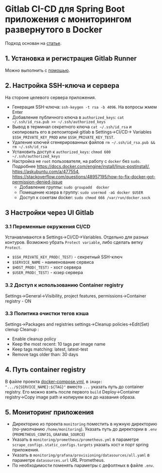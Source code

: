 # Gitlab CI-CD для Spring Boot приложения с мониторингом развернутого в Docker

Подход основан на [статье](https://habr.com/ru/articles/764568/).

## 1. Установка и регистрация Gitlab Runner

Можно выполнить с [помощью](https://github.com/sergei-zachesov/docker-compose-gitlab-runner).

## 2. Настройка SSH-ключа и сервера

На стороне целевого сервера приложения.

* Генерация SSH-ключа: `ssh-keygen -t rsa -b 4096`. На вопросы жмем Enter
* Добавление публичного ключа в `authorized_keys`: `cat ~/.ssh/id_rsa.pub >> ~/.ssh/authorized_keys`
* Вывод в терминал секретного ключа `cat ~/.ssh/id_rsa` и скопировать его в репозиторий gitlab в Settings->CI/CD->
  Variables
  `$SSH_PRIVATE_KEY_PROD` или `$SSH_PRIVATE_KEY_TEST`.
* Удаление ключей сгенерированных файлов `rm ~/.ssh/id_rsa.pub && rm ~/.ssh/id_rsa`
* Установить доступ к `authorized_keys`: `chmod 600 ~/.ssh/authorized_keys`
* Настройка не `root` пользователя, на работу с `docker` без `sudo`.
  Подробнее https://docs.docker.com/engine/install/linux-postinstall/, https://askubuntu.com/a/477554, https://stackoverflow.com/questions/48957195/how-to-fix-docker-got-permission-denied-issue
    * Добавление группы: `sudo groupadd  docker`
    * Помещение юзера в группу: `sudo usermod -aG docker $USER`
    * Доступ к сокетам docker: `sudo chmod 666 /var/run/docker.sock`

## 3 Настройки через UI Gitlab

### 3.1 Переменные окружения CI/CD

Устанавливаются в Settings->CI/CD->Variables. Отдельно для разных контуров. Возможно убрать `Protect variable`, либо
сделать ветку `Protect`.

* `$SSH_PRIVATE_KEY_PROD(_TEST)` - секретный SSH-ключ
* `$SERVICE_NAME` - наименование сервиса
* `$HOST_PROD(_TEST)` - хост сервера
* `$USER_PROD(_TEST)` - юзер сервера

### 3.2 Доступ к использованию Container registry

Settings->General->Visibility, project features, permissions->Container registry - ON

### 3.3 Политика очистки тегов кэша

Settings->Packages and registries settings->Cleanup policies->Edit(Set) clenup Cleanup :
- Enable cleanup policy
- Keep the most recent: 10 tags per image name
- Keep tags matching: latest, latest-test
- Remove tags older than: 30 days

## 4. Путь сontainer registry

В файле проекта [docker-compose.yml](docker-compose.yml), в  `image: ".../${SERVICE_NAME}:${TAG}"` вместо `...` указать
путь до сontainer registry. Его можно взять после первого `build` Deploy->Container registry->Copy image path и копируем
все до названия образа.

## 5. Мониторинг приложения

* Директорию из проекта `monitoring` поместить в нужную директорию (по-умолчанию `/home/monitoring`). Указать путь до
  директории в `.env` (`PROMETHEUS_CONFIG`, `GRAFANA_SOURCE`)
* Указать в `monitoring/prometheus/prometheus.yml` в параметре `scrape_configs.static_configs.targets` указать хост и
  порт spring приложения.
* Указать в `monitoring/grafana/provisioning/datasources/all.yaml` в параметре `datasources.url` URL Prometheus.
* По необходимости поменять параметры с дефолтных в файле `.env`.
